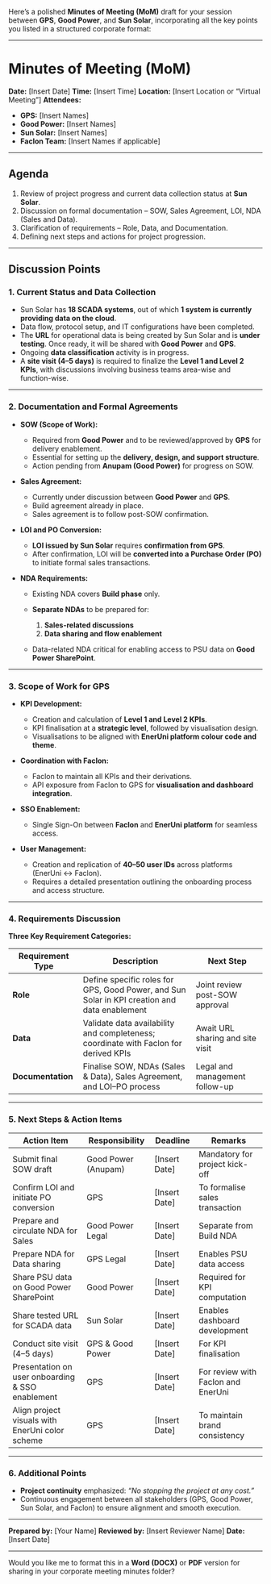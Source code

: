 Here’s a polished **Minutes of Meeting (MoM)** draft for your session between **GPS**, **Good Power**, and **Sun Solar**, incorporating all the key points you listed in a structured corporate format:

---

# **Minutes of Meeting (MoM)**

**Date:** [Insert Date]
**Time:** [Insert Time]
**Location:** [Insert Location or “Virtual Meeting”]
**Attendees:**

* **GPS:** [Insert Names]
* **Good Power:** [Insert Names]
* **Sun Solar:** [Insert Names]
* **Faclon Team:** [Insert Names if applicable]

---

## **Agenda**

1. Review of project progress and current data collection status at **Sun Solar**.
2. Discussion on formal documentation – SOW, Sales Agreement, LOI, NDA (Sales and Data).
3. Clarification of requirements – Role, Data, and Documentation.
4. Defining next steps and actions for project progression.

---

## **Discussion Points**

### **1. Current Status and Data Collection**

* Sun Solar has **18 SCADA systems**, out of which **1 system is currently providing data on the cloud**.
* Data flow, protocol setup, and IT configurations have been completed.
* The **URL** for operational data is being created by Sun Solar and is **under testing**. Once ready, it will be shared with **Good Power** and **GPS**.
* Ongoing **data classification** activity is in progress.
* A **site visit (4–5 days)** is required to finalize the **Level 1 and Level 2 KPIs**, with discussions involving business teams area-wise and function-wise.

---

### **2. Documentation and Formal Agreements**

* **SOW (Scope of Work):**

  * Required from **Good Power** and to be reviewed/approved by **GPS** for delivery enablement.
  * Essential for setting up the **delivery, design, and support structure**.
  * Action pending from **Anupam (Good Power)** for progress on SOW.

* **Sales Agreement:**

  * Currently under discussion between **Good Power** and **GPS**.
  * Build agreement already in place.
  * Sales agreement is to follow post-SOW confirmation.

* **LOI and PO Conversion:**

  * **LOI issued by Sun Solar** requires **confirmation from GPS**.
  * After confirmation, LOI will be **converted into a Purchase Order (PO)** to initiate formal sales transactions.

* **NDA Requirements:**

  * Existing NDA covers **Build phase** only.
  * **Separate NDAs** to be prepared for:

    1. **Sales-related discussions**
    2. **Data sharing and flow enablement**
  * Data-related NDA critical for enabling access to PSU data on **Good Power SharePoint**.

---

### **3. Scope of Work for GPS**

* **KPI Development:**

  * Creation and calculation of **Level 1 and Level 2 KPIs**.
  * KPI finalisation at a **strategic level**, followed by visualisation design.
  * Visualisations to be aligned with **EnerUni platform colour code and theme**.
* **Coordination with Faclon:**

  * Faclon to maintain all KPIs and their derivations.
  * API exposure from Faclon to GPS for **visualisation and dashboard integration**.
* **SSO Enablement:**

  * Single Sign-On between **Faclon** and **EnerUni platform** for seamless access.
* **User Management:**

  * Creation and replication of **40–50 user IDs** across platforms (EnerUni ↔ Faclon).
  * Requires a detailed presentation outlining the onboarding process and access structure.

---

### **4. Requirements Discussion**

**Three Key Requirement Categories:**

| Requirement Type  | Description                                                                                  | Next Step                        |
| ----------------- | -------------------------------------------------------------------------------------------- | -------------------------------- |
| **Role**          | Define specific roles for GPS, Good Power, and Sun Solar in KPI creation and data enablement | Joint review post-SOW approval   |
| **Data**          | Validate data availability and completeness; coordinate with Faclon for derived KPIs         | Await URL sharing and site visit |
| **Documentation** | Finalise SOW, NDAs (Sales & Data), Sales Agreement, and LOI–PO process                       | Legal and management follow-up   |

---

### **5. Next Steps & Action Items**

| Action Item                                      | Responsibility      | Deadline      | Remarks                            |
| ------------------------------------------------ | ------------------- | ------------- | ---------------------------------- |
| Submit final SOW draft                           | Good Power (Anupam) | [Insert Date] | Mandatory for project kick-off     |
| Confirm LOI and initiate PO conversion           | GPS                 | [Insert Date] | To formalise sales transaction     |
| Prepare and circulate NDA for Sales              | Good Power Legal    | [Insert Date] | Separate from Build NDA            |
| Prepare NDA for Data sharing                     | GPS Legal           | [Insert Date] | Enables PSU data access            |
| Share PSU data on Good Power SharePoint          | Good Power          | [Insert Date] | Required for KPI computation       |
| Share tested URL for SCADA data                  | Sun Solar           | [Insert Date] | Enables dashboard development      |
| Conduct site visit (4–5 days)                    | GPS & Good Power    | [Insert Date] | For KPI finalisation               |
| Presentation on user onboarding & SSO enablement | GPS                 | [Insert Date] | For review with Faclon and EnerUni |
| Align project visuals with EnerUni color scheme  | GPS                 | [Insert Date] | To maintain brand consistency      |

---

### **6. Additional Points**

* **Project continuity** emphasized: *“No stopping the project at any cost.”*
* Continuous engagement between all stakeholders (GPS, Good Power, Sun Solar, and Faclon) to ensure alignment and smooth execution.

---

**Prepared by:** [Your Name]
**Reviewed by:** [Insert Reviewer Name]
**Date:** [Insert Date]

---

Would you like me to format this in a **Word (DOCX)** or **PDF** version for sharing in your corporate meeting minutes folder?

